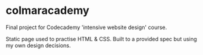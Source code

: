 # colmaracademy

Final project for Codecademy 'intensive website design' course.

Static page used to practise HTML & CSS. Built to a provided spec but using my own design decisions.
